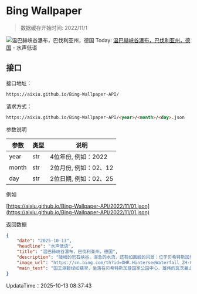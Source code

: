# Bing Wallpaper

> 数据缓存开始时间: 2022/11/1

![温巴赫峡谷瀑布，巴伐利亚州，德国](https://cn.bing.com/th?id=OHR.HinterseeWaterfall_ZH-CN0432994081_1920x1080.webp)
Today: [温巴赫峡谷瀑布，巴伐利亚州，德国](https://cn.bing.com/th?id=OHR.HinterseeWaterfall_ZH-CN0432994081_1920x1080.webp) - 水声低语

## 接口

接口地址：

```html
https://aixiu.github.io/Bing-Wallpaper-API/
```

请求方式：

```html
https://aixiu.github.io/Bing-Wallpaper-API/<year>/<month>/<day>.json
```

参数说明

| 参数 | 类型 | 说明 |
| - | - | - |
| year | str | 4位年份, 例如：2022 |
| month | str | 2位月份, 例如：02、12 |
| day | str | 2位日期, 例如：02、25 |

例如

[https://aixiu.github.io/Bing-Wallpaper-API/2022/11/01.json](https://aixiu.github.io/Bing-Wallpaper-API/2022/11/01.json)

返回数据

```json
{
    "date": "2025-10-13",
    "headline": "水声低语",
    "title": "温巴赫峡谷瀑布，巴伐利亚州，德国",
    "description": "陡峭的岩石峡谷，湍急的水流，还有如画般的风景：位于贝希特斯加登国家公园拉姆绍附近的温巴赫峡谷，是巴伐利亚最壮观的峡谷之一。在今日图片中，温巴赫溪在约200米长的狭窄岩层间奔流而下，形成层层小瀑布，并在长年累月中于岩石上雕刻出令人惊叹的纹理。色彩斑斓的岩层揭示了数千年前的地质过程。",
    "image_url": "https://cn.bing.com/th?id=OHR.HinterseeWaterfall_ZH-CN0432994081_1920x1080.webp",
    "main_text": "国王湖碧绿如翡翠，坐落在贝希特斯加登国家公园中心，雄伟的瓦茨曼山东壁脚下。这里被誉为大自然最瑰丽的杰作之一"
}
```

UpdataTime：2025-10-13 08:37:43
